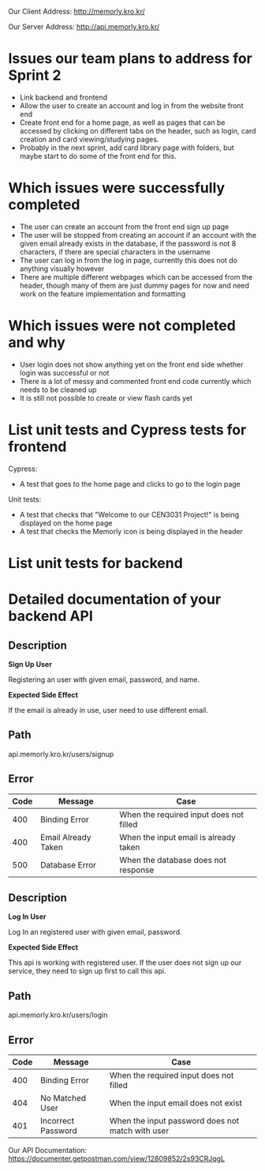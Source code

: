 Our Client Address:
http://memorly.kro.kr/

Our Server Address:
http://api.memorly.kro.kr/

# **Issues our team plans to address for Sprint 2**

- Link backend and frontend
- Allow the user to create an account and log in from the website front end
- Create front end for a home page, as well as pages that can be accessed by clicking on different tabs on the header, such as login, card creation and card viewing/studying pages. 
- Probably in the next sprint, add card library page with folders, but maybe start to do some of the front end for this.

# **Which issues were successfully completed**
- The user can create an account from the front end sign up page
- The user will be stopped from creating an account if an account with the given email already exists in the database, if the password is not 8 characters, if there are special characters in the username
- The user can log in from the log in page, currently this does not do anything visually however
- There are multiple different webpages which can be accessed from the header, though many of them are just dummy pages for now and need work on the feature implementation and formatting

# **Which issues were not completed and why** 
- User login does not show anything yet on the front end side whether login was successful or not
- There is a lot of messy and commented front end code currently which needs to be cleaned up
- It is still not possible to create or view flash cards yet



# **List unit tests and Cypress tests for frontend**
Cypress:
- A test that goes to the home page and clicks to go to the login page

Unit tests:
- A test that checks that "Welcome to our CEN3031 Project!" is being displayed on the home page
- A test that checks the Memorly icon is being displayed in the header


# **List unit tests for backend**



# **Detailed documentation of your backend API**

## **Description**

**Sign Up User**

Registering an user with given email, password, and name.

**Expected Side Effect**

If the email is already in use, user need to use different email.

## **Path**

api.memorly.kro.kr/users/signup

## **Error**

| Code | Message             | Case                                    |
| ---- | ------------------- | --------------------------------------- |
| 400  | Binding Error       | When the required input does not filled |
| 400  | Email Already Taken | When the input email is already taken   |
| 500  | Database Error      | When the database does not response     |

## **Description**

**Log In User**

Log In an registered user with given email, password.

**Expected Side Effect**

This api is working with registered user. If the user does not sign up our service, they need to sign up first to call this api.

## **Path**

api.memorly.kro.kr/users/login

## **Error**

| Code | Message            | Case                                             |
| ---- | ------------------ | ------------------------------------------------ |
| 400  | Binding Error      | When the required input does not filled          |
| 404  | No Matched User    | When the input email does not exist              |
| 401  | Incorrect Password | When the input password does not match with user |

Our API Documentation:
https://documenter.getpostman.com/view/12809852/2s93CRJqgL
